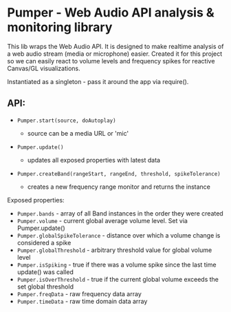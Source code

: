 # Pumper - Web Audio API analysis & monitoring library

This lib wraps the Web Audio API.  It is designed to make realtime analysis of
a web audio stream (media or microphone) easier. Created it for this project so
we can easily react to volume levels and frequency spikes for reactive Canvas/GL
visualizations.

Instantiated as a singleton - pass it around the app via require().

## API:
- `Pumper.start(source, doAutoplay)`
     - source can be a media URL or 'mic'

- `Pumper.update()`
     - updates all exposed properties with latest data

- `Pumper.createBand(rangeStart, rangeEnd, threshold, spikeTolerance)`
     - creates a new frequency range monitor and returns the instance

Exposed properties:
- `Pumper.bands` - array of all Band instances in the order they were created
- `Pumper.volume` - current global average volume level. Set via Pumper.update()
- `Pumper.globalSpikeTolerance` - distance over which a volume change is considered a spike
- `Pumper.globalThreshold` - arbitrary threshold value for global volume level
- `Pumper.isSpiking` - true if there was a volume spike since the last time update() was called
- `Pumper.isOverThreshold` - true if the current global volume exceeds the set global threshold
- `Pumper.freqData` - raw frequency data array
- `Pumper.timeData` - raw time domain data array
